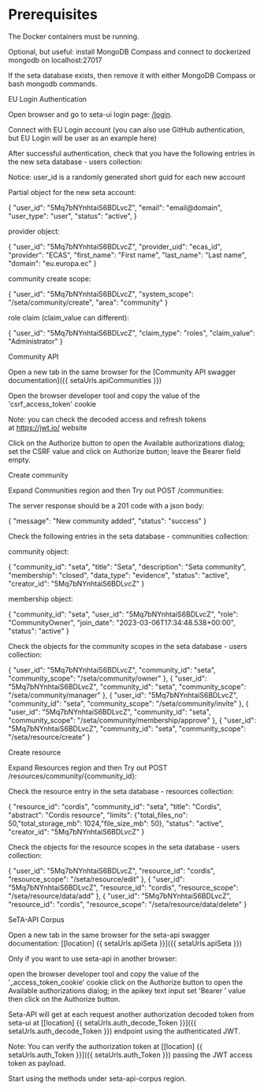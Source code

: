 # Prerequisites

The Docker containers must be running.

Optional, but useful: install MongoDB Compass and connect to dockerized mongodb on localhost:27017

If the seta database exists, then remove it with either MongoDB Compass or bash mongodb commands.

EU Login Authentication

Open browser and go to seta-ui login page: [/login](/login).

Connect with EU Login account (you can also use GitHub authentication, but EU Login will be user as an example here)

After successful authentication, check that you have the following entries in the new seta database - users collection:

Notice: user_id is a randomly generated short guid for each new account

Partial object for the new seta account:

{
"user_id": "5Mq7bNYnhtaiS6BDLvcZ",
"email": "email@domain",
"user_type": "user",
"status": "active",
}


provider object:

{
"user_id": "5Mq7bNYnhtaiS6BDLvcZ",
"provider_uid": "ecas_id",
"provider": "ECAS",
"first_name": "First name",
"last_name": "Last name",
"domain": "eu.europa.ec"
}


community create scope:

{
"user_id": "5Mq7bNYnhtaiS6BDLvcZ",
"system_scope": "/seta/community/create",
"area": "community"
}


role claim (claim_value can different):

{
"user_id": "5Mq7bNYnhtaiS6BDLvcZ",
"claim_type": "roles",
"claim_value": "Administrator"
}


Community API

Open a new tab in the same browser for the [Community API swagger documentation]({{ setaUrls.apiCommunities }})

Open the browser developer tool and copy the value of the 'csrf_access_token' cookie

Note: you can check the decoded access and refresh tokens at https://jwt.io/ website

Click on the Authorize button to open the Available authorizations dialog; set the CSRF value and click on Authorize button; leave the Bearer field empty.



Create community

Expand Communities region and then Try out POST /communities:



The server response should be a 201 code with a json body:

{ "message": "New community added", "status": "success" }


Check the following entries in the seta database - communities collection:

community object:

{
"community_id": "seta",
"title": "Seta",
"description": "Seta community",
"membership": "closed",
"data_type": "evidence",
"status": "active",
"creator_id": "5Mq7bNYnhtaiS6BDLvcZ"
}


membership object:

{
"community_id": "seta",
"user_id": "5Mq7bNYnhtaiS6BDLvcZ",
"role": "CommunityOwner",
"join_date": "2023-03-06T17:34:48.538+00:00",
"status": "active"
}


Check the objects for the community scopes in the seta database - users collection:

{
"user_id": "5Mq7bNYnhtaiS6BDLvcZ",
"community_id": "seta",
"community_scope": "/seta/community/owner"
},
{
"user_id": "5Mq7bNYnhtaiS6BDLvcZ",
"community_id": "seta",
"community_scope": "/seta/community/manager"
},
{
"user_id": "5Mq7bNYnhtaiS6BDLvcZ",
"community_id": "seta",
"community_scope": "/seta/community/invite"
},
{
"user_id": "5Mq7bNYnhtaiS6BDLvcZ",
"community_id": "seta",
"community_scope": "/seta/community/membership/approve"
},
{
"user_id": "5Mq7bNYnhtaiS6BDLvcZ",
"community_id": "seta",
"community_scope": "/seta/resource/create"
}


Create resource

Expand Resources region and then Try out POST /resources/community/{community_id}:



Check the resource entry in the seta database - resources collection:

{
"resource_id": "cordis",
"community_id": "seta",
"title": "Cordis",
"abstract": "Cordis resource",
"limits": {"total_files_no": 50,"total_storage_mb": 1024,"file_size_mb": 50},
"status": "active",
"creator_id": "5Mq7bNYnhtaiS6BDLvcZ"
}


Check the objects for the resource scopes in the seta database - users collection:

{
"user_id": "5Mq7bNYnhtaiS6BDLvcZ",
"resource_id": "cordis",
"resource_scope": "/seta/resource/edit"
},
{
"user_id": "5Mq7bNYnhtaiS6BDLvcZ",
"resource_id": "cordis",
"resource_scope": "/seta/resource/data/add"
},
{
"user_id": "5Mq7bNYnhtaiS6BDLvcZ",
"resource_id": "cordis",
"resource_scope": "/seta/resource/data/delete"
}


SeTA-API Corpus

Open a new tab in the same browser for the seta-api swagger documentation: [[location] {{ setaUrls.apiSeta }}]({{ setaUrls.apiSeta }})



Only if you want to use seta-api in another browser:

open the browser developer tool and copy the value of the '_access_token_cookie' cookie
click on the Authorize button to open the Available authorizations dialog; in the apikey text input set 'Bearer ' value then click on the Authorize button.



Seta-API will get at each request another authorization decoded token from seta-ui at [[location] {{ setaUrls.auth_decode_Token }}]({{ setaUrls.auth_decode_Token }}) endpoint using the authenticated JWT.

Note: You can verify the authorization token at [[location] {{ setaUrls.auth_Token }}]({{ setaUrls.auth_Token }}) passing the JWT access token as payload.

Start using the methods under seta-api-corpus region.